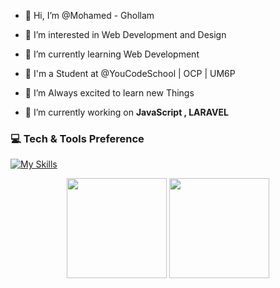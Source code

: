 - 👋 Hi, I’m @Mohamed - Ghollam
- 👀 I’m interested in Web Development and Design
- 🌱 I’m currently learning Web Development
- 🏫 I'm a Student at @YouCodeSchool | OCP | UM6P
- 💞️ I’m Always excited to learn new Things


- :telescope: I’m currently working on <strong>JavaScript , LARAVEL</strong>

### 💻 Tech & Tools Preference
[![My Skills](https://skills.thijs.gg/icons?i=html,css,sass,js,react,nextjs,vite,php,laravel,nodejs,postgresql,bootstrap,mysql,tailwind,vscode,wordpress,git,github,selenium,postman,figma,xd)](https://skills.thijs.gg)


<p align="center">
<img src="https://github-readme-stats.vercel.app/api/top-langs/?username=ghollamsimo&layout=compact&title_color=fff&text_color=fff&bg_color=0D1117" height="160px" />
<img src="https://github-readme-stats.vercel.app/api?username=ghollamsimo&title_color=fff&text_color=fff&icon_color=F7DF1E&bg_color=0D1117&show_icons=true" height="160px"/>
</p>
